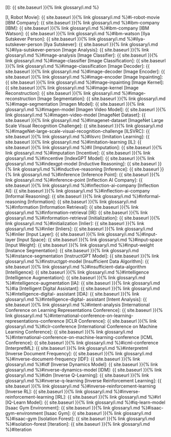 [I]: {{ site.baseurl }}{% link glossary/i.md %}

[I, Robot Movie]: {{ site.baseurl }}{% link glossary/i.md %}#i-robot-movie
[IBM Company]: {{ site.baseurl }}{% link glossary/i.md %}#ibm-company
[IBM]: {{ site.baseurl }}{% link glossary/i.md %}#ibm-company
[IBM Watson]: {{ site.baseurl }}{% link glossary/i.md %}#ibm-watson
[Ilya Sutskever Person]: {{ site.baseurl }}{% link glossary/i.md %}#ilya-sutskever-person
[Ilya Sutskever]: {{ site.baseurl }}{% link glossary/i.md %}#ilya-sutskever-person
[Image Analysis]: {{ site.baseurl }}{% link glossary/i.md %}#image-analysis
[Image Classifier]: {{ site.baseurl }}{% link glossary/i.md %}#image-classifier
[Image Classification]: {{ site.baseurl }}{% link glossary/i.md %}#image-classification
[Image Decoder]: {{ site.baseurl }}{% link glossary/i.md %}#image-decoder
[Image Encoder]: {{ site.baseurl }}{% link glossary/i.md %}#image-encoder
[Image Inpainting]: {{ site.baseurl }}{% link glossary/i.md %}#image-inpainting
[Image Kernel]: {{ site.baseurl }}{% link glossary/i.md %}#image-kernel
[Image Reconstruction]: {{ site.baseurl }}{% link glossary/i.md %}#image-reconstruction
[Image Segmentation]: {{ site.baseurl }}{% link glossary/i.md %}#image-segmentation
[Imagen Model]: {{ site.baseurl }}{% link glossary/i.md %}#imagen-model
[Imagen Video Model]: {{ site.baseurl }}{% link glossary/i.md %}#imagen-video-model
[ImageNet Dataset]: {{ site.baseurl }}{% link glossary/i.md %}#imagenet-dataset
[ImageNet Large Scale Visual Recognition Challenge]: {{ site.baseurl }}{% link glossary/i.md %}#imageNet-large-scale-visual-recognition-challenge
[ILSVRC]: {{ site.baseurl }}{% link glossary/i.md %}#ilsvrc
[Imitation Learning]: {{ site.baseurl }}{% link glossary/i.md %}#imitation-learning
[IL]: {{ site.baseurl }}{% link glossary/i.md %}#il
[Imputation]: {{ site.baseurl }}{% link glossary/i.md %}#imputation
[Incentive]: {{ site.baseurl }}{% link glossary/i.md %}#incentive
[IndexGPT Model]: {{ site.baseurl }}{% link glossary/i.md %}#indexgpt-model
[Inductive Reasoning]: {{ site.baseurl }}{% link glossary/i.md %}#inductive-reasoning
[Inference]: {{ site.baseurl }}{% link glossary/i.md %}#inference
[Inference Point]: {{ site.baseurl }}{% link glossary/i.md %}#inference-point
[Inflection AI Company]: {{ site.baseurl }}{% link glossary/i.md %}#inflection-ai-company
[Inflection AI]: {{ site.baseurl }}{% link glossary/i.md %}#inflection-ai-company
[Informal Reasoning]: {{ site.baseurl }}{% link glossary/i.md %}#informal-reasoning
[Information]: {{ site.baseurl }}{% link glossary/i.md %}#information
[Information Retrieval]: {{ site.baseurl }}{% link glossary/i.md %}#information-retrieval
[IR]: {{ site.baseurl }}{% link glossary/i.md %}#information-retrieval
[Initialization]: {{ site.baseurl }}{% link glossary/i.md %}#initialization
[Inlier]: {{ site.baseurl }}{% link glossary/i.md %}#inlier
[Inliers]: {{ site.baseurl }}{% link glossary/i.md %}#inlier
[Input Layer]: {{ site.baseurl }}{% link glossary/i.md %}#input-layer
[Input Space]: {{ site.baseurl }}{% link glossary/i.md %}#input-space
[Input Weight]: {{ site.baseurl }}{% link glossary/i.md %}#input-weight
[Instance Segmentation]: {{ site.baseurl }}{% link glossary/i.md %}#instance-segmentation
[InstructGPT Model]: {{ site.baseurl }}{% link glossary/i.md %}#instructgpt-model
[Insufficient Data Algorithm]: {{ site.baseurl }}{% link glossary/i.md %}#insufficient-data-algorithm
[Intelligence]: {{ site.baseurl }}{% link glossary/i.md %}#intelligence
[Intelligence Augmentation]: {{ site.baseurl }}{% link glossary/i.md %}#intelligence-augmentation
[IA]: {{ site.baseurl }}{% link glossary/i.md %}#ia
[Intelligent Digital Assistant]: {{ site.baseurl }}{% link glossary/i.md %}#intelligence-digital- assistant
[IDA]: {{ site.baseurl }}{% link glossary/i.md %}#intelligence-digital- assistant
[Intent Analysis]: {{ site.baseurl }}{% link glossary/i.md %}#intent-analysis
[International Conference on Learning Representations Conference]: {{ site.baseurl }}{% link glossary/i.md %}#international-conference-on-learning-representations-conference
[ICLR Conference]: {{ site.baseurl }}{% link glossary/i.md %}#iclr-conference
[International Conference on Machine Learning Conference]: {{ site.baseurl }}{% link glossary/i.md %}#international-conference-on-machine-learning-conference
[ICML Conference]: {{ site.baseurl }}{% link glossary/i.md %}#icml-conference
[InterpretML]: {{ site.baseurl }}{% link glossary/i.md %}#interpretml
[Inverse Document Frequency]: {{ site.baseurl }}{% link glossary/i.md %}#inverse-document-frequency
[IDF]: {{ site.baseurl }}{% link glossary/i.md %}#idf
[Inverse Dynamics Model]: {{ site.baseurl }}{% link glossary/i.md %}#inverse-dynamics-model
[IDM]: {{ site.baseurl }}{% link glossary/i.md %}#idm
[Inverse Q-Learning]: {{ site.baseurl }}{% link glossary/i.md %}#inverse-q-learning
[Inverse Reinforcement Learning]: {{ site.baseurl }}{% link glossary/i.md %}#inverse-reinforcement-learning
[Inverse RL]: {{ site.baseurl }}{% link glossary/i.md %}#inverse-reinforcement-learning
[IRL]: {{ site.baseurl }}{% link glossary/i.md %}#irl
[IQ-Learn Model]: {{ site.baseurl }}{% link glossary/i.md %}#iq-learn-model
[Isaac Gym Environment]: {{ site.baseurl }}{% link glossary/i.md %}#isaac-gym-environment
[Isaac Gym]: {{ site.baseurl }}{% link glossary/i.md %}#isaac-gym
[Isolation Forest]: {{ site.baseurl }}{% link glossary/i.md %}#isolation-forest
[Iteration]: {{ site.baseurl }}{% link glossary/i.md %}#iteration
